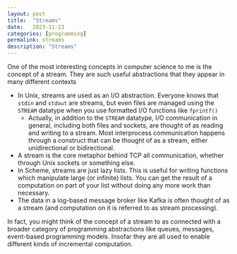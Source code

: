 ```yaml
---
layout: post
title:  "Streams"
date:   2023-11-23
categories: [programming]
permalink: streams
description: "Streams"
---
```


One of the most interesting concepts in computer science to me is the concept of a stream. They are such useful abstractions that they appear in many different contexts
- In Unix, streams are used as an I/O abstraction. Everyone knows that `stdin` and `stdout` are streams, but even files are managed using the `STREAM` datatype when you use formatted I/O functions like `fprintf()`
    - Actually, in addition to the `STREAM` datatype, I/O communication in general, including both files and sockets, are thought of as reading and writing to a stream. Most interprocess communication happens through a construct that can be thought of as a stream, either unidirectional or bidirectional.
- A stream is the core metaphor behind TCP all communication, whether through Unix sockets or something else.
- In Scheme, streams are just lazy lists. This is useful for writing functions which manipulate large (or infinite) lists. You can get the result of a computation on part of your list without doing any more work than necessary.
- The data in a log-based message broker like Kafka is often thought of as a stream (and computation on it is referred to as stream processing).

In fact, you might think of the concept of a stream to as connected with a broader category of programming abstractions like queues, messages, event-based programming models. Insofar they are all used to enable different kinds of incremental computation.